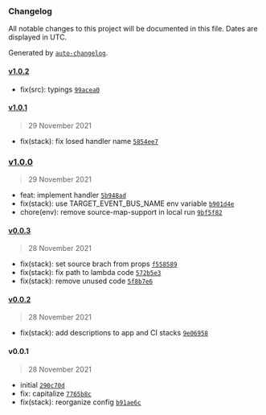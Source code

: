 ### Changelog

All notable changes to this project will be documented in this file. Dates are displayed in UTC.

Generated by [`auto-changelog`](https://github.com/CookPete/auto-changelog).

#### [v1.0.2](https://codecommit-vensi/v1/repos/compare/v1.0.1...v1.0.2)

- fix(src): typings [`99acea0`](https://codecommit-vensi/v1/repos/commit/99acea06b61db080de0611c5de1067a3b4f0cffd)

#### [v1.0.1](https://codecommit-vensi/v1/repos/compare/v1.0.0...v1.0.1)

> 29 November 2021

- fix(stack): fix losed handler name [`5854ee7`](https://codecommit-vensi/v1/repos/commit/5854ee7156cfab9d0cfc7d616968ae8dd5c772d3)

### [v1.0.0](https://codecommit-vensi/v1/repos/compare/v0.0.3...v1.0.0)

> 29 November 2021

- feat: implement handler [`5b948ad`](https://codecommit-vensi/v1/repos/commit/5b948ad930db90c41f9a0c8b347524204d46fbf4)
- fix(stack): use TARGET_EVENT_BUS_NAME env variable [`b901d4e`](https://codecommit-vensi/v1/repos/commit/b901d4e4baf69f66e87aff3fcd609f55a50b43ed)
- chore(env): remove source-map-support in local run [`9bf5f82`](https://codecommit-vensi/v1/repos/commit/9bf5f82f6d2d5c0fddc07cc2bdc7a797bd0c0d0d)

#### [v0.0.3](https://codecommit-vensi/v1/repos/compare/v0.0.2...v0.0.3)

> 28 November 2021

- fix(stack): set source brach from props [`f558589`](https://codecommit-vensi/v1/repos/commit/f558589f5be5bc0b5b9178b28365c2b6cd3283a2)
- fix(stack): fix path to lambda code [`572b5e3`](https://codecommit-vensi/v1/repos/commit/572b5e3c0f59c9e64eff8b953b0c5df1e206b859)
- fix(stack): remove unused code [`5f8b7e6`](https://codecommit-vensi/v1/repos/commit/5f8b7e63b04ddb7d6734c179709ba0533f684113)

#### [v0.0.2](https://codecommit-vensi/v1/repos/compare/v0.0.1...v0.0.2)

> 28 November 2021

- fix(stack): add descriptions to app and CI stacks [`9e06958`](https://codecommit-vensi/v1/repos/commit/9e06958795d3ef6084ba7b4b86370ff437698c27)

#### v0.0.1

> 28 November 2021

- initial [`290c70d`](https://codecommit-vensi/v1/repos/commit/290c70d2ce5f315ea38d206e8efcd0c63a4fbab3)
- fix: capitalize [`7765b8c`](https://codecommit-vensi/v1/repos/commit/7765b8c027726ce1bc3dc4f474fefa39985237e9)
- fix(stack): reorganize config [`b91ae6c`](https://codecommit-vensi/v1/repos/commit/b91ae6c4b8ccdf7ab7e17246377a46edab451ee5)
